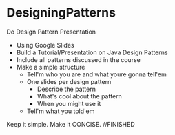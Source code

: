 # DesigningPatterns
Do Design Pattern Presentation

- Using Google Slides
- Build a Tutorial/Presentation on Java Design Patterns
- Include all patterns discussed in the course
- Make a simple structure
  - Tell'm who you are and what youre gonna tell'em
  - One slides per design pattern
    - Describe the pattern
    - What's cool about the pattern
    - When you might use it
  - Tell'm what you told'em

Keep it simple. Make it CONCISE.
//FINISHED